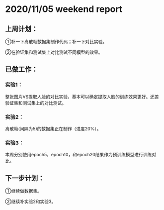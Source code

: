 # 2020/11/05 weekend report
## 上周计划：
①补一下离散帧数据集制作代码；补一下对比实验。

②在验证集和测试集上对比测试不同模型的效果。

## 已做工作：

### 实验1：

整张图片VS提取人脸的对比实验，基本可以确定提取人脸的训练效果更好。还差验证集和测试集上的对比测试。

### 实验2：

离散帧(间隔为5)的数据集正在制作（进度20%）。

### 实验3：

本周分别使用epoch5，epoch10，和epoch20结果作为预训练模型进行训练对比。

## 下一步计划：

①继续做数据集。

②继续补实验2和实验3。